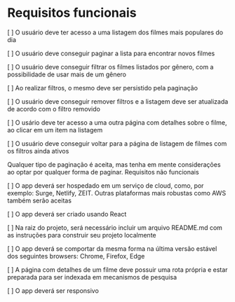 # Requisitos funcionais

[ ] O usuário deve ter acesso a uma listagem dos filmes mais populares do dia

[ ] O usuário deve conseguir paginar a lista para encontrar novos filmes

[ ] O usuário deve conseguir filtrar os filmes listados por gênero, com a possibilidade de usar mais de um gênero

[ ] Ao realizar filtros, o mesmo deve ser persistido pela paginação

[ ] O usuário deve conseguir remover filtros e a listagem deve ser atualizada de acordo com o filtro removido

[ ] O usário deve ter acesso a uma outra página com detalhes sobre o filme, ao clicar em um item na listagem

[ ] O usuário deve conseguir voltar para a página de listagem de filmes com os filtros ainda ativos

Qualquer tipo de paginação é aceita, mas tenha em mente considerações ao optar por qualquer forma de paginar.
Requisitos não funcionais

[ ] O app deverá ser hospedado em um serviço de cloud, como, por exemplo: Surge, Netlify, ZEIT. Outras plataformas mais robustas como AWS também serão aceitas

[ ] O app deverá ser criado usando React

[ ] Na raiz do projeto, será necessário incluir um arquivo README.md com as instruções para construir seu projeto localmente

[ ] O app deverá se comportar da mesma forma na última versão estável dos seguintes browsers: Chrome, Firefox, Edge

[ ] A página com detalhes de um filme deve possuir uma rota própria e estar preparada para ser indexada em mecanismos de pesquisa

[ ] O app deverá ser responsivo
